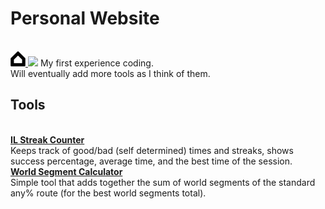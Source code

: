 <h1>Personal Website</h1><br>
<a href="https://zeldocto.github.io">
  <img src="/assets/icons/googlehome.svg" width="24" height="24" />
</a>
<img src="https://img.shields.io/badge/HTML5-E34F26?style=for-the-badge&logo=html5&logoColor=white" />
My first experience coding.<br>
Will eventually add more tools as I think of them.<br>  

<h2>Tools</h2><br>  
<a href="https://zeldocto.github.io/iltool/"><b>IL Streak Counter</b></a><br>
Keeps track of good/bad (self determined) times and streaks, shows success percentage, average time, and the best time of the session.<br>  
<a href="https://zeldocto.github.io/worldcalc/"><b>World Segment Calculator</b></a><br>
Simple tool that adds together the sum of world segments of the standard any% route (for the best world segments total).  
